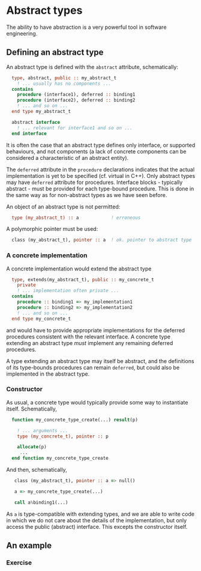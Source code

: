 # Abstract types

The ability to have abstraction is a very powerful tool in software
engineering.

## Defining an abstract type

An abstract type is defined with the `abstract` attribute, schematically:
```fortran
  type, abstract, public :: my_abstract_t
    ! ... usually has no components ...
  contains
    procedure (interface1), deferred :: binding1
    procedure (interface2), deferred :: binding2
    ! ... and so on ...
  end type my_abstract_t

  abstract interface
    ! ... relevant for interface1 and so on ...
  end interface
```
It is often the case that an abstract type defines only interface,
or supported behaviours,
and not components (a lack of concrete components can be considered
a characteristic of an abstract entity).

The `deferred` attribute in the `procedure` declarations indicates
that the actual implementation is yet to be specified
(cf. virtual in C++). Only abstract types may have `deferred`
attribute for procedures. Interface blocks - typically abstract - must
be provided for each type-bound procedure. This is done in the same
way as for non-abstract types as we have seen before.

An object of an abstract type is not permitted:
```fortran
  type (my_abstract_t) :: a            ! erroneous
```
A polymorphic pointer must be used:
```fortran
  class (my_abstract_t), pointer :: a  ! ok. pointer to abstract type
```

### A concrete implementation

A concrete implementation would extend the abstract type
```fortran
  type, extends(my_abstract_t), public :: my_concrete_t
    private
    ! ... implementation often private ...
  contains
    procedure :: binding1 => my_implementation1
    procedure :: binding2 => my_implementation2
    ! ... and so on ...
  end type my_concrete_t
```
and would have to provide appropriate implementations for the
deferred procedures consistent with the relevant interface.
A concrete type extending an abstract type _must_ implement any
remaining deferred procedures.

A type extending an abstract type may itself be abstract, and
the definitions of its type-bounds procedures can remain
`deferred`, but could also be implemented in the abstract type.


### Constructor

As usual, a concrete type would typically provide some way to
instantiate itself. Schematically,
```fortran
  function my_concrete_type_create(...) result(p)

    ! ... arguments ...
    type (my_concrete_t), pointer :: p

    allocate(p)
     ...
  end function my_concrete_type_create
```
And then, schematically,
```fortran
   class (my_abstract_t), pointer :: a => null()

   a => my_concrete_type_create(...)

   call a%binding1(...)
```
As `a` is type-compatible with extending types, and we are able to write
code in which we do not care about the details of the implementation,
but only access the public (abstract) interface. This excepts the
constructor itself.

## An example


### Exercise

